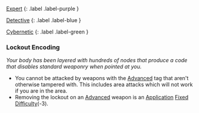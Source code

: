 
[Expert](Game/Progress#Expert)
{: .label .label-purple }

[Detective](Game/Detective)
{: .label .label-blue }

[Cybernetic](Game/Progress#Cybernetic)
{: .label .label-green }
### Lockout Encoding
*Your body has been layered with hundreds of nodes that produce a code that disables standard weaponry when pointed at you.*
* You cannot be attacked by weapons with the [Advanced](Game/Core/Weapon-Traits#Advanced) tag that aren't otherwise tampered with. This includes area attacks which will not work if you are in the area.
* Removing the lockout on an [Advanced](Game/Core/Weapon-Traits#Advanced) weapon is an [Application](Game/Core/Intelligence#Application) [Fixed Difficulty](Game/Core/Skills#Fixed%20Difficulty)(-3).

